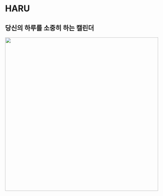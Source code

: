 # HARU
## 당신의 하루를 소중히 하는 캘린더

<img height="500" src="https://user-images.githubusercontent.com/22260098/111906291-2f1a2400-8a93-11eb-84d5-55749f142b49.jpeg">
